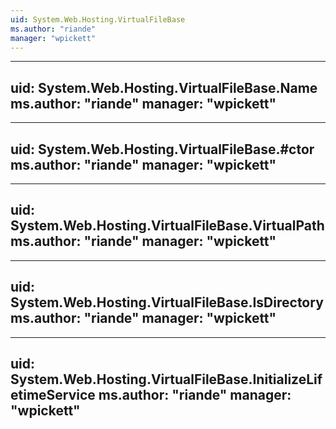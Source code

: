 ```yaml
---
uid: System.Web.Hosting.VirtualFileBase
ms.author: "riande"
manager: "wpickett"
---
```


---
uid: System.Web.Hosting.VirtualFileBase.Name
ms.author: "riande"
manager: "wpickett"
---

---
uid: System.Web.Hosting.VirtualFileBase.#ctor
ms.author: "riande"
manager: "wpickett"
---

---
uid: System.Web.Hosting.VirtualFileBase.VirtualPath
ms.author: "riande"
manager: "wpickett"
---

---
uid: System.Web.Hosting.VirtualFileBase.IsDirectory
ms.author: "riande"
manager: "wpickett"
---

---
uid: System.Web.Hosting.VirtualFileBase.InitializeLifetimeService
ms.author: "riande"
manager: "wpickett"
---
